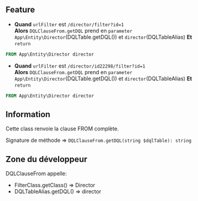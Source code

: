 ## Feature

* **Quand** `urlFilter` est `/director/filter?id=1`  
**Alors** `DQLClauseFrom.getDQL` prend en `parameter` `App\Entity\Director`(DQLTable.getDQL())  et `director`(DQLTableAlias)
**Et** `return`  
```sql
FROM App\Entity\Director director
```

* **Quand** `urlFilter` est `/director/id22298/filter?id=1`   
**Alors** `DQLClauseFrom.getDQL` prend en `parameter` `App\Entity\Director`(DQLTable.getDQL())  et `director`(DQLTableAlias)
**Et** `return`  
```sql
FROM App\Entity\Director director
```

## Information

Cette class renvoie la clause FROM complète. 

Signature de méthode => `DQLClauseFrom.getDQL(string $dqlTable): string`

## Zone du développeur
 
DQLClauseFrom appelle:  

* FilterClass.getClass() => Director  
* DQLTableAlias.getDQL() => director
